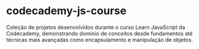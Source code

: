 # codecademy-js-course
Coleção de projetos desenvolvidos durante o curso Learn JavaScript da Codecademy, demonstrando domínio de conceitos desde fundamentos até técnicas mais avançadas como encapsulamento e manipulação de objetos.
